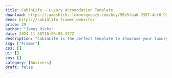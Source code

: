 ```yaml
---
title: CabinLife — Luxury Accomodation Template
download: https://jameshicks.lemonsqueezy.com/buy/99b5faa6-9357-4ef0-9383-c1813af7bf9b
demo: https://cabinlife.framer.website/
price: 29
author: "James Hicks"
date: 2024-11-30T10:06:05.977Z
description: "CabinLife is the perfect template to showcase your luxury accommodation. An elegant and immersive design that leaves website visitors eager to book their stay."
ssg: ["Framer"]
css: []
ui: []
cms: []
category: [Business]
draft: false
---
```

